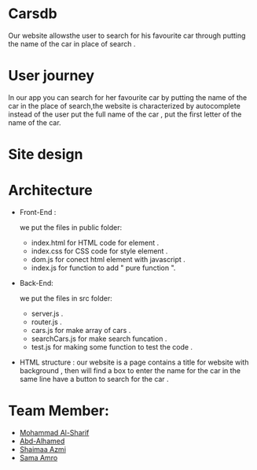 # Carsdb
Our website allowsthe  user to search  for his favourite car through putting the name of the car in place of search  .
# User journey 
In our app you can  search for her favourite car by putting the name of the car in the place of search,the website is characterized by autocomplete instead of the user put the full name of the car , put the first letter of the name of the car.
# Site design 
# Architecture 
- Front-End :

  we put the files in public folder:
  - index.html for HTML code for element .
  - index.css for CSS code for style element .
  - dom.js for conect html element with javascript .
  - index.js for function to add   " pure function ".
  
- Back-End:

  we put the files in src folder:
  - server.js .
  - router.js .
  - cars.js for make  array of cars .
  - searchCars.js for make  search funcation .
  -  test.js for making some function to test the code .


- HTML structure :
our website is a  page contains a title for website with background , then will find a box to enter the name for the car in the same line have a button to search for the car .



# Team Member:
- [Mohammad Al-Sharif](https://github.com/mhmdtshref)
- [Abd-Alhamed ](https://github.com/abozanona)
- [Shaimaa Azmi](https://github.com/shaima96)
- [Sama Amro](https://github.com/samaamro20)



